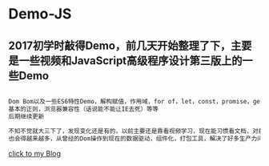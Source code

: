 # Demo-JS

## 2017初学时敲得Demo，前几天开始整理了下，主要是一些视频和JavaScript高级程序设计第三版上的一些Demo
```bash

Dom Bom以及一些ES6特性Demo，解构赋值，作用域，for of，let，const，promise，generator生成器
基本的正则，浏览器兼容性（话说能不能让IE去死）等等
后期继续更新

不知不觉就大三下了，发现变化还是有的，以前主要还是靠看视频学习，现在能习惯看文档，对前端也有了更深的了解
也会得越来越多，从曾经的Dom操作到现在的数据驱动，组件化，打包工具，解决了好多生产力问题，
```
[click to my Blog](http://chenjieweb.top/enter)
